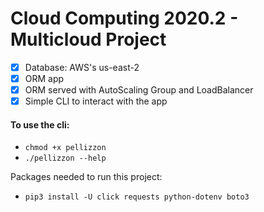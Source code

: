 # Cloud Computing 2020.2 - Multicloud Project

- [x] Database: AWS's us-east-2 
- [x] ORM app
- [x] ORM served with AutoScaling Group and LoadBalancer
- [x] Simple CLI to interact with the app

#### To use the cli:

- ```chmod +x pellizzon```
- ```./pellizzon --help```

Packages needed to run this project:
- ```pip3 install -U click requests python-dotenv boto3```
